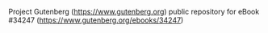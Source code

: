 Project Gutenberg (https://www.gutenberg.org) public repository for eBook #34247 (https://www.gutenberg.org/ebooks/34247)
